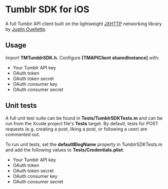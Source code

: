 # Tumblr SDK for iOS
A full Tumblr API client built on the lightweight [JXHTTP](https://github.com/jstn/JXHTTP) networking library by [Justin Ouellette](https://github.com/jstn).

## Usage
Import **TMTumblrSDK.h**. Configure **[TMAPIClient sharedInstance]** with:

* Your Tumblr API key
* OAuth token
* OAuth token secret
* OAuth consumer key
* OAuth consumer secret


## Unit tests
A full unit test suite can be found in **Tests/TumblrSDKTests.m** and can be run from the Xcode project file's **Tests** target. By default, tests for POST requests (e.g. creating a post, liking a post, or following a user) are commented out.

To run unit tests, set the **defaultBlogName** property in TumblrSDKTests.m and add the following values to **Tests/Credentials.plist**:

* Your Tumblr API key
* OAuth token
* OAuth token secret
* OAuth consumer key
* OAuth consumer secret
